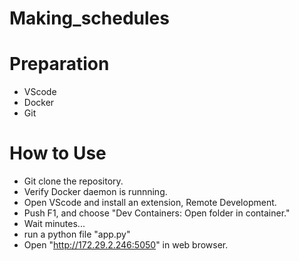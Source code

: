 # Making_schedules

# Preparation
* VScode
* Docker
* Git

# How to Use
*  Git clone the repository. 
*  Verify Docker daemon is runnning. 
*  Open VScode and install an extension, Remote Development. 
*  Push F1, and choose "Dev Containers: Open folder in container."
*  Wait minutes... 
*  run a python file "app.py"
*  Open "http://172.29.2.246:5050" in web browser. 
